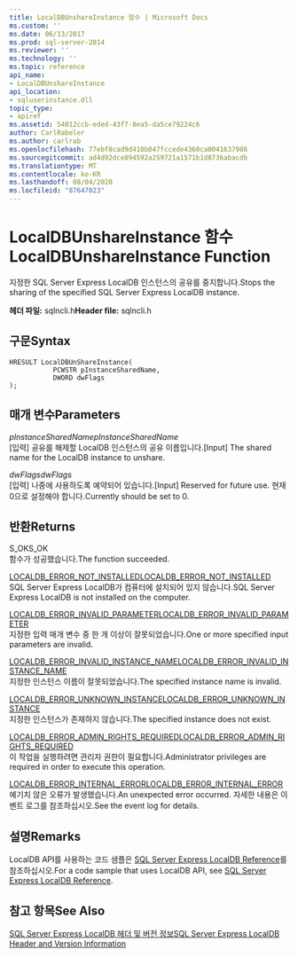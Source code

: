 ```yaml
---
title: LocalDBUnshareInstance 함수 | Microsoft Docs
ms.custom: ''
ms.date: 06/13/2017
ms.prod: sql-server-2014
ms.reviewer: ''
ms.technology: ''
ms.topic: reference
api_name:
- LocalDBUnshareInstance
api_location:
- sqluserinstance.dll
topic_type:
- apiref
ms.assetid: 54012ccb-eded-43f7-8ea5-da5ce79224c6
author: CarlRabeler
ms.author: carlrab
ms.openlocfilehash: 77ebf8cad9d410b047fccede4360ca0041637986
ms.sourcegitcommit: ad4d92dce894592a259721a1571b1d8736abacdb
ms.translationtype: MT
ms.contentlocale: ko-KR
ms.lasthandoff: 08/04/2020
ms.locfileid: "87647023"
---
```

# <a name="localdbunshareinstance-function"></a><span data-ttu-id="e9ace-102">LocalDBUnshareInstance 함수</span><span class="sxs-lookup"><span data-stu-id="e9ace-102">LocalDBUnshareInstance Function</span></span>
  <span data-ttu-id="e9ace-103">지정한 SQL Server Express LocalDB 인스턴스의 공유를 중지합니다.</span><span class="sxs-lookup"><span data-stu-id="e9ace-103">Stops the sharing of the specified SQL Server Express LocalDB instance.</span></span>  
  
 <span data-ttu-id="e9ace-104">**헤더 파일:** sqlncli.h</span><span class="sxs-lookup"><span data-stu-id="e9ace-104">**Header file:** sqlncli.h</span></span>  
  
## <a name="syntax"></a><span data-ttu-id="e9ace-105">구문</span><span class="sxs-lookup"><span data-stu-id="e9ace-105">Syntax</span></span>  
  
```  
HRESULT LocalDBUnShareInstance(  
           PCWSTR pInstanceSharedName,   
           DWORD dwFlags   
);  
```  
  
## <a name="parameters"></a><span data-ttu-id="e9ace-106">매개 변수</span><span class="sxs-lookup"><span data-stu-id="e9ace-106">Parameters</span></span>  
 <span data-ttu-id="e9ace-107">*pInstanceSharedName*</span><span class="sxs-lookup"><span data-stu-id="e9ace-107">*pInstanceSharedName*</span></span>  
 <span data-ttu-id="e9ace-108">[입력] 공유를 해제할 LocalDB 인스턴스의 공유 이름입니다.</span><span class="sxs-lookup"><span data-stu-id="e9ace-108">[Input] The shared name for the LocalDB instance to unshare.</span></span>  
  
 <span data-ttu-id="e9ace-109">*dwFlags*</span><span class="sxs-lookup"><span data-stu-id="e9ace-109">*dwFlags*</span></span>  
 <span data-ttu-id="e9ace-110">[입력] 나중에 사용하도록 예약되어 있습니다.</span><span class="sxs-lookup"><span data-stu-id="e9ace-110">[Input] Reserved for future use.</span></span> <span data-ttu-id="e9ace-111">현재 0으로 설정해야 합니다.</span><span class="sxs-lookup"><span data-stu-id="e9ace-111">Currently should be set to 0.</span></span>  
  
## <a name="returns"></a><span data-ttu-id="e9ace-112">반환</span><span class="sxs-lookup"><span data-stu-id="e9ace-112">Returns</span></span>  
 <span data-ttu-id="e9ace-113">S_OK</span><span class="sxs-lookup"><span data-stu-id="e9ace-113">S_OK</span></span>  
 <span data-ttu-id="e9ace-114">함수가 성공했습니다.</span><span class="sxs-lookup"><span data-stu-id="e9ace-114">The function succeeded.</span></span>  
  
 [<span data-ttu-id="e9ace-115">LOCALDB_ERROR_NOT_INSTALLED</span><span class="sxs-lookup"><span data-stu-id="e9ace-115">LOCALDB_ERROR_NOT_INSTALLED</span></span>](../express-localdb-error-messages/localdb-error-not-installed.md)  
 <span data-ttu-id="e9ace-116">SQL Server Express LocalDB가 컴퓨터에 설치되어 있지 않습니다.</span><span class="sxs-lookup"><span data-stu-id="e9ace-116">SQL Server Express LocalDB is not installed on the computer.</span></span>  
  
 [<span data-ttu-id="e9ace-117">LOCALDB_ERROR_INVALID_PARAMETER</span><span class="sxs-lookup"><span data-stu-id="e9ace-117">LOCALDB_ERROR_INVALID_PARAMETER</span></span>](../express-localdb-error-messages/localdb-error-invalid-parameter.md)  
 <span data-ttu-id="e9ace-118">지정한 입력 매개 변수 중 한 개 이상이 잘못되었습니다.</span><span class="sxs-lookup"><span data-stu-id="e9ace-118">One or more specified input parameters are invalid.</span></span>  
  
 [<span data-ttu-id="e9ace-119">LOCALDB_ERROR_INVALID_INSTANCE_NAME</span><span class="sxs-lookup"><span data-stu-id="e9ace-119">LOCALDB_ERROR_INVALID_INSTANCE_NAME</span></span>](../express-localdb-error-messages/localdb-error-invalid-instance-name.md)  
 <span data-ttu-id="e9ace-120">지정한 인스턴스 이름이 잘못되었습니다.</span><span class="sxs-lookup"><span data-stu-id="e9ace-120">The specified instance name is invalid.</span></span>  
  
 [<span data-ttu-id="e9ace-121">LOCALDB_ERROR_UNKNOWN_INSTANCE</span><span class="sxs-lookup"><span data-stu-id="e9ace-121">LOCALDB_ERROR_UNKNOWN_INSTANCE</span></span>](../express-localdb-error-messages/localdb-error-unknown-instance.md)  
 <span data-ttu-id="e9ace-122">지정한 인스턴스가 존재하지 않습니다.</span><span class="sxs-lookup"><span data-stu-id="e9ace-122">The specified instance does not exist.</span></span>  
  
 [<span data-ttu-id="e9ace-123">LOCALDB_ERROR_ADMIN_RIGHTS_REQUIRED</span><span class="sxs-lookup"><span data-stu-id="e9ace-123">LOCALDB_ERROR_ADMIN_RIGHTS_REQUIRED</span></span>](../express-localdb-error-messages/localdb-error-admin-rights-required.md)  
 <span data-ttu-id="e9ace-124">이 작업을 실행하려면 관리자 권한이 필요합니다.</span><span class="sxs-lookup"><span data-stu-id="e9ace-124">Administrator privileges are required in order to execute this operation.</span></span>  
  
 [<span data-ttu-id="e9ace-125">LOCALDB_ERROR_INTERNAL_ERROR</span><span class="sxs-lookup"><span data-stu-id="e9ace-125">LOCALDB_ERROR_INTERNAL_ERROR</span></span>](../express-localdb-error-messages/localdb-error-internal-error.md)  
 <span data-ttu-id="e9ace-126">예기치 않은 오류가 발생했습니다.</span><span class="sxs-lookup"><span data-stu-id="e9ace-126">An unexpected error occurred.</span></span> <span data-ttu-id="e9ace-127">자세한 내용은 이벤트 로그를 참조하십시오.</span><span class="sxs-lookup"><span data-stu-id="e9ace-127">See the event log for details.</span></span>  
  
## <a name="remarks"></a><span data-ttu-id="e9ace-128">설명</span><span class="sxs-lookup"><span data-stu-id="e9ace-128">Remarks</span></span>  
 <span data-ttu-id="e9ace-129">LocalDB API를 사용하는 코드 샘플은 [SQL Server Express LocalDB Reference](../sql-server-express-localdb-reference.md)를 참조하십시오.</span><span class="sxs-lookup"><span data-stu-id="e9ace-129">For a code sample that uses LocalDB API, see [SQL Server Express LocalDB Reference](../sql-server-express-localdb-reference.md).</span></span>  
  
## <a name="see-also"></a><span data-ttu-id="e9ace-130">참고 항목</span><span class="sxs-lookup"><span data-stu-id="e9ace-130">See Also</span></span>  
 [<span data-ttu-id="e9ace-131">SQL Server Express LocalDB 헤더 및 버전 정보</span><span class="sxs-lookup"><span data-stu-id="e9ace-131">SQL Server Express LocalDB Header and Version Information</span></span>](sql-server-express-localdb-header-and-version-information.md)  
  
  
